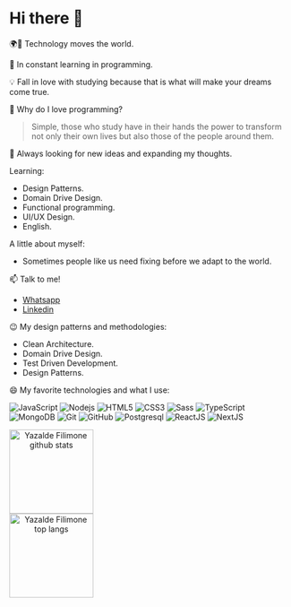 # Hi there 👋


🌍🔭 Technology moves the world.

🌱 In constant learning in programming.

💡 Fall in love with studying because that is what will make your dreams come true.

🤔 Why do I love programming? 
  > Simple, those who study have in their hands the power to transform not only their own lives but also those of the people around them.

💬 Always looking for new ideas and expanding my thoughts.

Learning:

- Design Patterns.
- Domain Drive Design.
- Functional programming.
- UI/UX Design.
- English.

A little about myself:
- Sometimes people like us need fixing before we adapt to the world.

📫 Talk to me!

- [Whatsapp](https://twitter.com/DkSecurity?s=09)
- [Linkedin](https://www.linkedin.com/in/yazalde-filimone-65142b206/)


😉 My design patterns and methodologies:

- Clean Architecture.
- Domain Drive Design.
- Test Driven Development.
- Design Patterns.

😄 My favorite technologies and what I use:

  ![JavaScript](https://img.shields.io/badge/-JavaScript-black?style=flat-square&logo=javascript)
  ![Nodejs](https://img.shields.io/badge/-Nodejs-339933?style=flat-square&logo=Node.js&logoColor=white)
  ![HTML5](https://img.shields.io/badge/-HTML5-E34F26?style=flat-square&logo=html5&logoColor=white)
  ![CSS3](https://img.shields.io/badge/-CSS3-1572B6?style=flat-square&logo=css3)
  ![Sass](https://img.shields.io/badge/-Sass-CC6699?style=flat-square&logo=sass&logoColor=white)
  ![TypeScript](https://img.shields.io/badge/-TypeScript-black?style=flat-square&logo=typescript)
  ![MongoDB](https://img.shields.io/badge/-MongoDB-black?style=flat-square&logo=mongodb)
  ![Git](https://img.shields.io/badge/-Git-black?style=flat-square&logo=git)
  ![GitHub](https://img.shields.io/badge/-GitHub-181717?style=flat-square&logo=github)
  ![Postgresql](https://img.shields.io/badge/-Postgresql-blue?style=flat-square&logo=postgresql)
  ![ReactJS](https://img.shields.io/badge/-ReactJS-black?style=flat-square&logo=react)
  ![NextJS](https://img.shields.io/badge/-NextJS-black?style=flat-square&logo=vercel)

<div style="display:inline" align="center">
<img src="https://github-readme-stats.vercel.app/api?username=yazaldefilimonepinto&show_icons=true&?count_private=true&theme=&include_all_commits=true" height="150" alt="Yazalde Filimone github stats" />
<br>
<img src="https://github-readme-stats.vercel.app/api/top-langs/?username=yazaldefilimonepinto&hide=Makefile&layout=compact" height="150" alt="Yazalde Filimone top langs" />
</div>
